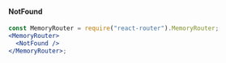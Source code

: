 #### NotFound

```jsx
const MemoryRouter = require("react-router").MemoryRouter;
<MemoryRouter>
  <NotFound />
</MemoryRouter>;
```
